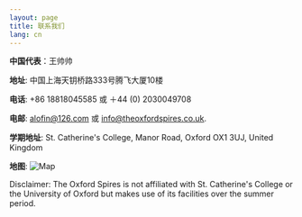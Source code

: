 ```yaml
---
layout: page
title: 联系我们
lang: cn
---
```


**中国代表**：王帅帅

**地址**: 中国上海天钥桥路333号腾飞大厦10楼

**电话**: +86 18818045585 或 ＋44 (0) 2030049708

**电邮**: [alofin@126.com](alofin10101@gmail.com) 或 [info@theoxfordspires.co.uk](info@theoxfordspires.co.uk).

**学期地址**: St. Catherine's College, Manor Road, Oxford OX1 3UJ, United Kingdom

**地图**:
![Map](http://kosrae.stcatz.ox.ac.uk/modules/ckeditor/ckfinder/userfiles/files/Col_02A3_1080.jpg)


<p class="message">
Disclaimer: The Oxford Spires is not affiliated with St. Catherine's College or the University of Oxford but makes use of its facilities over the summer period.
</p>
